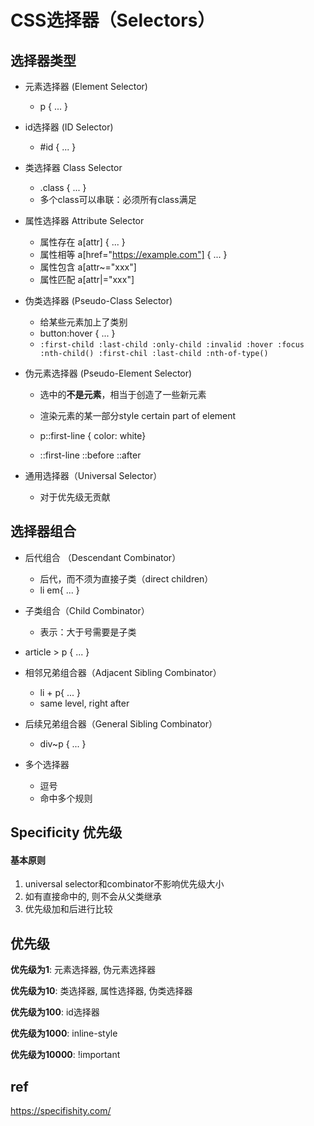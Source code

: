 # CSS选择器（Selectors）

## 选择器类型

- 元素选择器 (Element Selector)
  - p { ... }

- id选择器 (ID Selector)
  - #id { ... }

- 类选择器 Class Selector
  - .class { ... }
  - 多个class可以串联：必须所有class满足

- 属性选择器 Attribute Selector
  - 属性存在 a[attr] { ... }
  - 属性相等 a[href="https://example.com"] { ... }
  - 属性包含 a[attr~="xxx"]
  - 属性匹配 a[attr|="xxx"]

- 伪类选择器 (Pseudo-Class Selector)
  - 给某些元素加上了类别
  - button:hover { ... }
  - `:first-child :last-child :only-child :invalid :hover :focus :nth-child() :first-chil :last-child :nth-of-type()`

- 伪元素选择器 (Pseudo-Element Selector)
  - 选中的**不是元素**，相当于创造了一些新元素
  - 渲染元素的某一部分style certain part of element
  - p::first-line { color: white}

  - ::first-line ::before ::after

- 通用选择器（Universal Selector）
  - 对于优先级无贡献



## 选择器组合

- 后代组合 （Descendant Combinator）
  - 后代，而不须为直接子类（direct children）
  - li em{ ... }
- 子类组合（Child Combinator）
  - 表示：大于号需要是子类
- article > p { ... }

- 相邻兄弟组合器（Adjacent Sibling Combinator）
  - li + p{ ... } 
  - same level, right after

- 后续兄弟组合器（General Sibling Combinator）
  - div~p { ... }
- 多个选择器

  - 逗号
  - 命中多个规则



## Specificity 优先级

#### 基本原则

1. universal selector和combinator不影响优先级大小
2. 如有直接命中的, 则不会从父类继承
3. 优先级加和后进行比较



## 优先级

**优先级为1**: 元素选择器, 伪元素选择器

**优先级为10**: 类选择器, 属性选择器, 伪类选择器

**优先级为100**: id选择器

**优先级为1000**: inline-style

**优先级为10000**: !important



## ref

https://specifishity.com/
